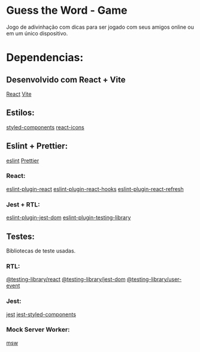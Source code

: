# Guess the Word - Game

Jogo de adivinhação com dicas para ser jogado com seus amigos online ou em um único dispositivo.

# Dependencias:

## Desenvolvido com React + Vite

[React](https://github.com/facebook/react)
[Vite](https://github.com/vitejs/vite)

## Estilos:

[styled-components](https://github.com/styled-components/styled-components)
[react-icons](https://github.com/react-icons/react-icons)

## Eslint + Prettier:

[eslint](https://github.com/eslint/eslint)
[Prettier](https://marketplace.visualstudio.com/items?itemName=esbenp.prettier-vscode)

### React:

[eslint-plugin-react](https://github.com/jsx-eslint/eslint-plugin-react)
[eslint-plugin-react-hooks](https://github.com/facebook/react/tree/main/packages/eslint-plugin-react-hooks)
[eslint-plugin-react-refresh](https://github.com/ArnaudBarre/eslint-plugin-react-refresh)

### Jest + RTL:

[eslint-plugin-jest-dom](https://github.com/testing-library/eslint-plugin-jest-dom)
[eslint-plugin-testing-library](https://github.com/testing-library/eslint-plugin-testing-library)

## Testes:

Bibliotecas de teste usadas.

### RTL:

[@testing-library/react](https://github.com/testing-library/react-testing-library)
[@testing-library/jest-dom](https://github.com/testing-library/jest-dom)
[@testing-library/user-event](https://github.com/testing-library/user-event)

### Jest:

[jest](https://github.com/jestjs/jest)
[jest-styled-components](https://github.com/styled-components/jest-styled-components)

### Mock Server Worker:

[msw](https://github.com/mswjs/msw)
